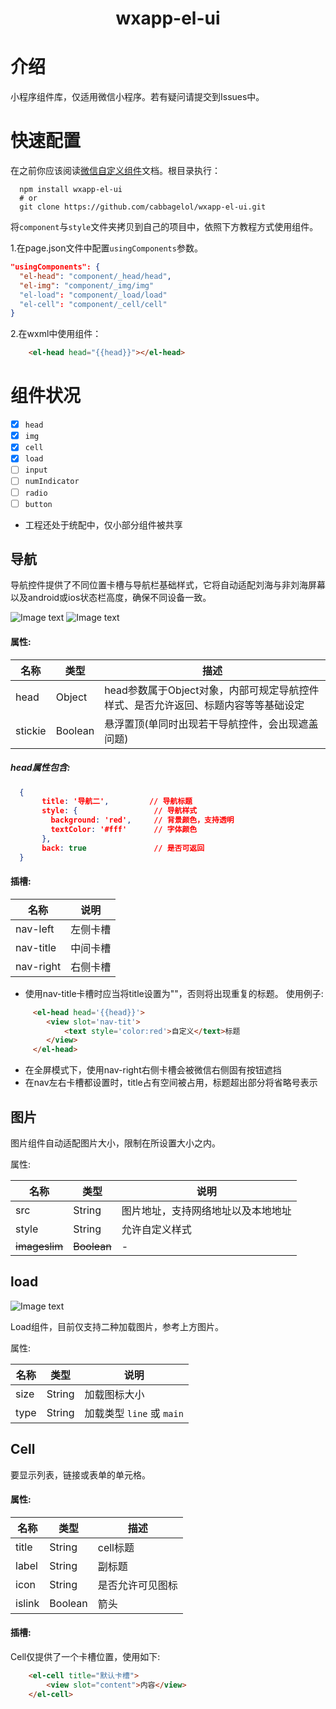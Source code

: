 <h1 align="center">
  <p align="center">wxapp-el-ui</p>
</h1>

# 介绍
小程序组件库，仅适用微信小程序。若有疑问请提交到Issues中。

# 快速配置
在之前你应该阅读[微信自定义组件](https://developers.weixin.qq.com/miniprogram/dev/framework/custom-component/component.html)文档。根目录执行：
```
  npm install wxapp-el-ui
  # or
  git clone https://github.com/cabbagelol/wxapp-el-ui.git
```
将`component`与`style`文件夹拷贝到自己的项目中，依照下方教程方式使用组件。

1.在page.json文件中配置`usingComponents`参数。
```json
"usingComponents": {
  "el-head": "component/_head/head",
  "el-img": "component/_img/img"
  "el-load": "component/_load/load"
  "el-cell": "component/_cell/cell"
}
```
2.在wxml中使用组件：
```html
    <el-head head="{{head}}"></el-head>
```

# 组件状况
- [x] `head`
- [x] `img`
- [x] `cell`
- [x] `load`
- [ ] `input`
- [ ] `numIndicator`
- [ ] `radio`
- [ ] `button`

* 工程还处于统配中，仅小部分组件被共享

## 导航

导航控件提供了不同位置卡槽与导航栏基础样式，它将自动适配刘海与非刘海屏幕以及android或ios状态栏高度，确保不同设备一致。

![Image text](http://cdn.cabbagelol.net/wxapp-coms-nav1.png)
![Image text](http://cdn.cabbagelol.net/wxapp-coms-nav2.png)

#### 属性:

名称 | 类型 | 描述
------------ | ------------- | -------------
head | Object | head参数属于Object对象，内部可规定导航控件样式、是否允许返回、标题内容等等基础设定
stickie | Boolean| 悬浮置顶(单同时出现若干导航控件，会出现遮盖问题)

##### head属性包含:
```json
  {
       title: '导航二',         // 导航标题
       style: {                 // 导航样式
         background: 'red',     // 背景颜色，支持透明
         textColor: '#fff'      // 字体颜色
       },
       back: true               // 是否可返回
  }
```
#### 插槽:

名称 | 说明
------------ | -------------
nav-left | 左侧卡槽
nav-title | 中间卡槽
nav-right | 右侧卡槽

* 使用nav-title卡槽时应当将title设置为""，否则将出现重复的标题。
使用例子:
```html
     <el-head head='{{head}}'>
        <view slot='nav-tit'>
            <text style='color:red'>自定义</text>标题
        </view>
     </el-head>
```
* 在全屏模式下，使用nav-right右侧卡槽会被微信右侧固有按钮遮挡
* 在nav左右卡槽都设置时，title占有空间被占用，标题超出部分将省略号表示
   
## 图片

图片组件自动适配图片大小，限制在所设置大小之内。

属性:

名称 | 类型 | 说明
------------ | ------------- | -------------
src | String |  图片地址，支持网络地址以及本地地址
style | String | 允许自定义样式
~~imageslim~~ | ~~Boolean~~ | -

## load
![Image text](http://cdn.cabbagelol.net/wxapp-coms-load.png)

Load组件，目前仅支持二种加载图片，参考上方图片。

属性:

名称 | 类型 | 说明
------------ | ------------- | -------------
size | String | 加载图标大小
type | String | 加载类型 `line` 或 `main`

## Cell
要显示列表，链接或表单的单元格。

#### 属性:

名称 | 类型 | 描述
------------ | ------------- | -------------
title | String | cell标题
label | String| 副标题
icon | String| 是否允许可见图标
islink | Boolean | 箭头

#### 插槽:
Cell仅提供了一个卡槽位置，使用如下:
```html
    <el-cell title="默认卡槽">
        <view slot="content">内容</view>
    </el-cell>
```
